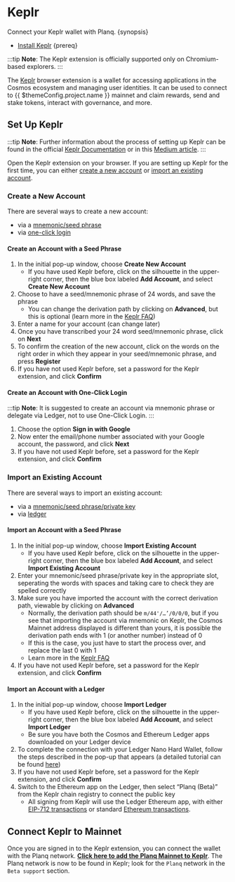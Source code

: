 <!--
order: 4
-->

# Keplr

Connect your Keplr wallet with Planq. {synopsis}

- [Install Keplr](https://www.keplr.app/) {prereq}

:::tip
**Note**: The Keplr extension is officially supported only on Chromium-based explorers.
:::

The [Keplr](https://www.keplr.app/) browser extension is a wallet for accessing applications in the Cosmos ecosystem and managing user identities. It can be used to connect to {{ $themeConfig.project.name }} mainnet and claim rewards, send and stake tokens, interact with governance, and more.

## Set Up Keplr

:::tip
**Note**: Further information about the process of setting up Keplr can be found in the official [Keplr Documentation](https://keplr.crunch.help/getting-started) or in this [Medium article](https://medium.com/chainapsis/how-to-use-keplr-wallet-40afc80907f6).
:::

Open the Keplr extension on your browser. If you are setting up Keplr for the first time, you can either [create a new account](#create-a-new-account) or [import an existing account](#import-an-existing-account).

### Create a New Account

There are several ways to create a new account:

- via a [mnemonic/seed phrase](#create-an-account-with-a-seed-phrase)
- via [one-click login](#create-an-account-with-one-click-login)

#### Create an Account with a Seed Phrase

1. In the initial pop-up window, choose **Create New Account**
    - If you have used Keplr before, click on the silhouette in the upper-right corner, then the blue box labeled **Add Account**, and select **Create New Account**
2. Choose to have a seed/mnemonic phrase of 24 words, and save the phrase
    - You can change the derivation path by clicking on **Advanced**, but this is optional (learn more in the [Keplr FAQ](https://faq.keplr.app/))
3. Enter a name for your account (can change later)
4. Once you have transcribed your 24 word seed/mnemonic phrase, click on **Next**
5. To confirm the creation of the new account, click on the words on the right order in which they appear in your seed/mnemonic phrase, and press **Register**
6. If you have not used Keplr before, set a password for the Keplr extension, and click **Confirm**

#### Create an Account with One-Click Login

:::tip
**Note**: It is suggested to create an account via mnemonic phrase or delegate via Ledger, not to use One-Click Login.
:::

1. Choose the option **Sign in with Google**
2. Now enter the email/phone number associated with your Google account, the password, and click **Next**
3. If you have not used Keplr before, set a password for the Keplr extension, and click **Confirm**

### Import an Existing Account

There are several ways to import an existing account:

- via a [mnemonic/seed phrase/private key](#import-an-account-with-a-seed-phrase)
- via [ledger](#import-an-account-with-a-ledger)

#### Import an Account with a Seed Phrase

1. In the initial pop-up window, choose **Import Existing Account**
    - If you have used Keplr before, click on the silhouette in the upper-right corner, then the blue box labeled **Add Account**, and select **Import Existing Account**
2. Enter your mnemonic/seed phrase/private key in the appropriate slot, seperating the words with spaces and taking care to check they are spelled correctly
3. Make sure you have imported the account with the correct derivation path, viewable by clicking on **Advanced**
    - Normally, the derivation path should be `m/44'/…’/0/0/0`, but if you see that importing the account via mnemonic on Keplr, the Cosmos Mainnet address displayed is different than yours, it is possible the derivation path ends with 1 (or another number) instead of 0
    - If this is the case, you just have to start the process over, and replace the last 0 with 1
    - Learn more in the [Keplr FAQ](https://faq.keplr.app/)
4. If you have not used Keplr before, set a password for the Keplr extension, and click **Confirm**

#### Import an Account with a Ledger

1. In the initial pop-up window, choose **Import Ledger**
   - If you have used Keplr before, click on the silhouette in the upper-right corner, then the blue box labeled **Add Account**, and select **Import Ledger**
   - Be sure you have both the Cosmos and Ethereum Ledger apps downloaded on your Ledger device
2. To complete the connection with your Ledger Nano Hard Wallet, follow the steps described in the pop-up that appears (a detailed tutorial can be found [here](https://medium.com/chainapsis/how-to-use-ledger-nano-hardware-wallet-with-keplr-9ea7f07826c2))
3. If you have not used Keplr before, set a password for the Keplr extension, and click **Confirm**
4. Switch to the Ethereum app on the Ledger, then select “Planq (Beta)” from the Keplr chain registry to connect the public key
   - All signing from Keplr will use the Ledger Ethereum app, with either [EIP-712 transactions](https://eips.ethereum.org/EIPS/eip-712) or standard [Ethereum transactions](https://ethereum.org/en/developers/docs/transactions/).

## Connect Keplr to Mainnet

Once you are signed in to the Keplr extension, you can connect the wallet with the Planq network. **[Click here to add the Planq Mainnet to Keplr](#add-planq-to-keplr)**.
The Planq network is now to be found in Keplr; look for the `Planq` network in the `Beta support` section.


<script>
if (typeof window !== "undefined") {
   window.onload = async () => {
      var anchors = document.getElementsByTagName("a");
      for (var i = 0; i < anchors.length ; i++) {
         if(anchors[i].hash === "#add-planq-to-keplr") {
            anchors[i].addEventListener("click", 
           function (event) {
               event.preventDefault();
               addPlanqToKeplr();
           }, 
           false);
         }
      }
   
      async function addPlanqToKeplr() {
          if (!window.keplr) {
              alert("Please install keplr extension");
          } else {
          await keplr.experimentalSuggestChain({
             "chainId": "planq_7070-2",
             "chainName": "Planq",
             "rpc": "https://rpc.planq.network",
             "rest": "https://rest.planq.network",
             "bip44": {
                 "coinType": 60,
             },
             "bech32Config": {
                 "bech32PrefixAccAddr": "plq",
                 "bech32PrefixAccPub": "plq" + "pub",
                 "bech32PrefixValAddr": "plq" + "valoper",
                 "bech32PrefixValPub": "plq" + "valoperpub",
                 "bech32PrefixConsAddr": "plq" + "valcons",
                 "bech32PrefixConsPub": "plq" + "valconspub",
             },
             "currencies": [ 
                 { 
                     "coinDenom": "PLANQ", 
                     "coinMinimalDenom": "aplanq", 
                     "coinDecimals": 18, 
                     "coinGeckoId": "planq", 
                 }, 
             ],
             "feeCurrencies": [
                 {
                     "coinDenom": "PLANQ",
                     "coinMinimalDenom": "aplanq", 
                     "coinDecimals": 18, 
                     "coinGeckoId": "planq",
                     "gasPriceStep": {
                        "low": 25000000000,
                        "average": 25000000000,
                        "high": 40000000000,
                     },
                 },
             ],
             "stakeCurrency": {
                 "coinDenom": "PLANQ",
                 "coinMinimalDenom": "aplanq",
                 "coinDecimals": 18,
                 "coinGeckoId": "planq",
             },
            features: ["ibc-transfer", "ibc-go", "eth-address-gen", "eth-key-sign"],
            }
         );
         }
      }
   }
}
</script>